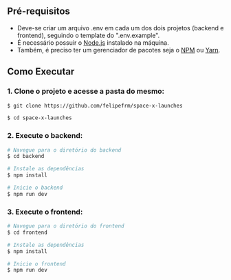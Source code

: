 ## Pré-requisitos

  - Deve-se criar um arquivo .env em cada um dos dois projetos (backend e frontend), seguindo o template do ".env.example".
  - É necessário possuir o [Node.js](https://nodejs.org/en/) instalado na máquina.
  - Também, é preciso ter um gerenciador de pacotes seja o [NPM](https://www.npmjs.com/) ou [Yarn](https://yarnpkg.com/).


## Como Executar

### 1. Clone o projeto e acesse a pasta do mesmo: 

```bash
$ git clone https://github.com/felipefrm/space-x-launches

$ cd space-x-launches
```

### 2. Execute o backend: 

```bash
# Navegue para o diretório do backend
$ cd backend

# Instale as dependências
$ npm install

# Inicie o backend
$ npm run dev
```

### 3. Execute o frontend: 

```bash
# Navegue para o diretório do frontend
$ cd frontend

# Instale as dependências
$ npm install

# Inicie o frontend
$ npm run dev
```